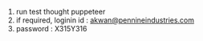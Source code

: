 1. run test thought puppeteer
2. if required, loginin id : akwan@pennineindustries.com
3. password : X315Y316